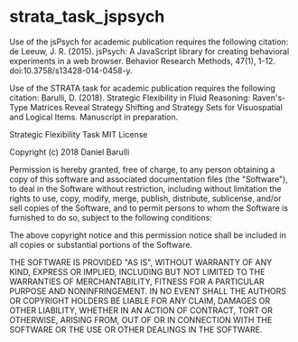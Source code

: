# strata_task_jspsych

Use of the jsPsych for academic publication requires the following citation:
de Leeuw, J. R. (2015). jsPsych: A JavaScript library for creating behavioral experiments in a web browser.
Behavior Research Methods, 47(1), 1-12. doi:10.3758/s13428-014-0458-y.

Use of the STRATA task for academic publication requires the following citation:
Barulli, D. (2018). Strategic Flexibility in Fluid Reasoning:
Raven's-Type Matrices Reveal Strategy Shifting and Strategy Sets for Visuospatial and Logical Items.
Manuscript in preparation.

Strategic Flexibility Task
MIT License

Copyright (c) 2018 Daniel Barulli

Permission is hereby granted, free of charge, to any person obtaining a copy
of this software and associated documentation files (the "Software"), to deal
in the Software without restriction, including without limitation the rights
to use, copy, modify, merge, publish, distribute, sublicense, and/or sell
copies of the Software, and to permit persons to whom the Software is
furnished to do so, subject to the following conditions:

The above copyright notice and this permission notice shall be included in all
copies or substantial portions of the Software.

THE SOFTWARE IS PROVIDED "AS IS", WITHOUT WARRANTY OF ANY KIND, EXPRESS OR
IMPLIED, INCLUDING BUT NOT LIMITED TO THE WARRANTIES OF MERCHANTABILITY,
FITNESS FOR A PARTICULAR PURPOSE AND NONINFRINGEMENT. IN NO EVENT SHALL THE
AUTHORS OR COPYRIGHT HOLDERS BE LIABLE FOR ANY CLAIM, DAMAGES OR OTHER
LIABILITY, WHETHER IN AN ACTION OF CONTRACT, TORT OR OTHERWISE, ARISING FROM,
OUT OF OR IN CONNECTION WITH THE SOFTWARE OR THE USE OR OTHER DEALINGS IN THE
SOFTWARE.
